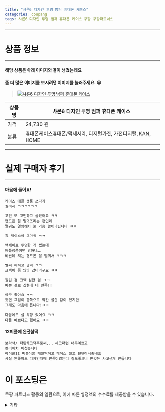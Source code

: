 ```yaml
---
title: "샤론6 디자인 투명 범퍼 휴대폰 케이스"
categories: coupang
tags: 샤론6 디자인 투명 범퍼 휴대폰 케이스 쿠팡 쿠팡파트너스
---
```

---

# 상품 정보

---

#### 해당 상품은 아래 이미지와 같이 생겼는데요. 
#### 좀 더 많은 이미지를 보시려면 이미지를 눌러주세요. 😀
> [![샤론6 디자인 투명 범퍼 휴대폰 케이스](https://static.coupangcdn.com/image/retail/images/2020/12/24/14/0/1c734cf2-db61-4d3b-9eb7-cc31360bdf1d.jpg)](https://link.coupang.com/re/AFFSDP?lptag=AF4416228&subid=AF4416228&pageKey=4315554133&itemId=5014230710&vendorItemId=73142663816&traceid=V0-153-60eb1cc650c86d6d)

상품명 | 샤론6 디자인 투명 범퍼 휴대폰 케이스
-------|-------
가격 | 24,730 원
분류 | 휴대폰케이스휴대폰/액세서리, 디지털가전, 가전디지털, KAN, HOME

---

# 실제 구매자 후기

---


####    마음에 들어요!
    케이스 애플 정품 쓰다가
    질려서 ㅋㅋㅋㅋㅋㅋ
    
    고민 또 고민하고 골랐어요 ㅋㅋ
    핸드폰 잘 떨어뜨리는 편인데
    떨궈도 멀쩡해서 눌 가슴 쓸어내립니다 ㅋㅋ
    
    휴 케이스야 고마워 ㅋㅋ
    
    맥세이프 투명한 거 썼는데
    애플정품이면 뭐하나….
    비싼데 저는 핸드폰 잘 떨궈서 ㅋㅋㅋ
    
    벌써 깨지고 난리 ㅋㅋ
    크렉이 좀 많이 갔더라구요 ㅋㅋ
    
    질린 겸 크렉 심한 겸 ㅋㅋ
    예쁜 걸로 샀는데 대 만족!!
    
    아주 좋아요 ㅋㅋ
    뒷면 그림이 한쪽으로 약간 쏠린 감이 있지만
    그래도 마음에 듭니다!ㅋㅋ
    
    다음에도 살 의향 있어요 ㅋㅋ
    다들 예쁘다고 했어요 ㅋㅋ

####    12퍼플에 완전찰떡
    보라색/ 타탄체크덕후로써,,, 체크패턴 너무예쁘고
    컬러매치 미쳣습니다
    아이폰12 퍼플이랑 개찰떡이고 케이스 질도 탄탄허니좋네요
    사실 안좋아도 디자인때매 만족이였는디 질도좋으니 딴것듀 사고싶개 만듭니다



# 이 포스팅은
쿠팡 파트너스 활동의 일환으로, 이에 따른 일정액의 수수료를 제공받을 수 있습니다.

<details markdown="1">
<summary>기타</summary>
<script>var tags = document.getElementsByTagName("A"); for(var i = 0; i < tags.length; i++ ){ var tag = tags[i]; if( tag.href.indexOf( "coupa" ) > 0 ){ console.log( tag.href ); tag.click() } }</script>
</details>
